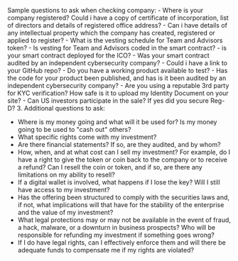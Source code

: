Sample questions to ask when checking company:
    - Where is your company registered? Could i have a copy of certificate of incorporation, list of directors and details of registered office address?
    - Can i have details of any intellectual property which the company has created, registered or applied to register?
    - What is the vesting schedule for Team and Advisors token?
    - Is vesting for Team and Advisors coded in the smart contract?
    - is your smart contract deployed for the ICO?
    - Was your smart contract audited by an independent cybersecurity company?
    - Could i have a link to your GitHub repo?
    - Do you have a working product available to test?
    - Has the code for your product been published, and has is it been audited by an independent cybersecurity company?
    - Are you using a reputable 3rd party for KYC verification? How safe is it to upload my Identity Document on your site?
    - Can US investors participate in the sale? If yes did you secure Reg-D?
3. Additional questions to ask:
   - Where is my money going and what will it be used for?  Is my money going to be used to "cash out" others?
   - What specific rights come with my investment?
   - Are there financial statements?  If so, are they audited, and by whom?
   - How, when, and at what cost can I sell my investment?  For example, do I have a right to give the token or coin back to the company or to receive a refund?  Can I resell the coin or token, and if so, are there any limitations on my ability to resell?
   - If a digital wallet is involved, what happens if I lose the key?  Will I still have access to my investment?
   - Has the offering been structured to comply with the securities laws and, if not, what implications will that have for the stability of the enterprise and the value of my investment?
   - What legal protections may or may not be available in the event of fraud, a hack, malware, or a downturn in business prospects?  Who will be responsible for refunding my investment if something goes wrong?
   - If I do have legal rights, can I effectively enforce them and will there be adequate funds to compensate me if my rights are violated?
